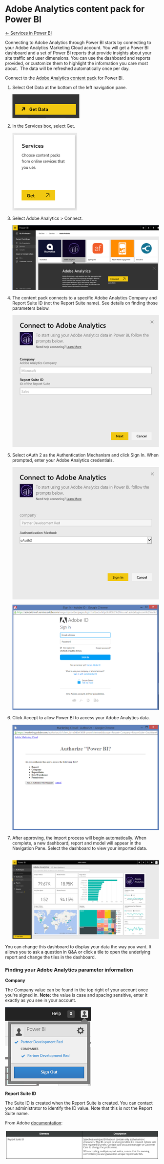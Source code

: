 <properties 
   pageTitle="Adobe Analytics content pack for Power BI"
   description="Adobe Analytics content pack for Power BI"
   services="powerbi" 
   documentationCenter="" 
   authors="v-anpasi" 
   manager="mblythe" 
   editor=""
   tags=""/>
 
<tags
   ms.service="powerbi"
   ms.devlang="NA"
   ms.topic="article"
   ms.tgt_pltfrm="NA"
   ms.workload="powerbi"
   ms.date="06/18/2015"
   ms.author="v-anpasi"/>
# Adobe Analytics content pack for Power BI

[← Services in Power BI](https://support.powerbi.com/knowledgebase/topics/88770-services-in-power-bi)

Connecting to Adobe Analytics through Power BI starts by connecting to your Adobe Analytics Marketing Cloud account. You will get a Power BI dashboard and a set of Power BI reports that provide insights about your site traffic and user dimensions. You can use the dashboard and reports provided, or customize them to highlight the information you care most about.  The data will be refreshed automatically once per day.

Connect to the [Adobe Analytics content pack](https://app.powerbi.com/getdata/services/adobe-analytics) for Power BI.

1.  Select Get Data at the bottom of the left navigation pane.

	![](media/powerbi-content-pack-adobe-analytics/getdata.png)

2.  In the Services box, select Get.

	![](media/powerbi-content-pack-adobe-analytics/services.PNG)

3.  Select Adobe Analytics \> Connect.

	![](media/powerbi-content-pack-adobe-analytics/connect.PNG)

4.  The content pack connects to a specific Adobe Analytics Company and Report Suite ID (not the Report Suite name). See details on finding those parameters below.

	![](media/powerbi-content-pack-adobe-analytics/parameters.PNG)

5. Select oAuth 2 as the Authentication Mechanism and click Sign In. When prompted, enter your Adobe Analytics credentials. 

	![](media/powerbi-content-pack-adobe-analytics/Creds.PNG)

	![](media/powerbi-content-pack-adobe-analytics/adobe_signin.PNG)

6.  Click Accept to allow Power BI to access your Adobe Analytics data.

	![](media/powerbi-content-pack-adobe-analytics/adobe_authorize.PNG)

7. After approving, the import process will begin automatically. When complete, a new dashboard, report and model will appear in the Navigation Pane. Select the dashboard to view your imported data.

	 ![](media/powerbi-content-pack-adobe-analytics/Dashboard.png)

You can change this dashboard to display your data the way you want. It allows you to ask a question in Q&A or click a tile to open the underlying report and change the tiles in the dashboard.

### Finding your Adobe Analytics parameter information

**Company**

The Company value can be found in the top right of your account once you're signed in. **Note:**﻿ the value is case and spacing sensitive, enter it exactly as you see in your account.

![](media/powerbi-content-pack-adobe-analytics/adobe_companies.PNG)

**Report Suite ID**

The Suite ID is created when the Report Suite is created. You can contact your administrator to identify the ID value. Note that this is not the Report Suite name.

From Adobe [documentation](https://marketing.adobe.com/resources/help/en_US/reference/new_report_suite.html%20):

![](media/powerbi-content-pack-adobe-analytics/ReportSuiteID.PNG)

